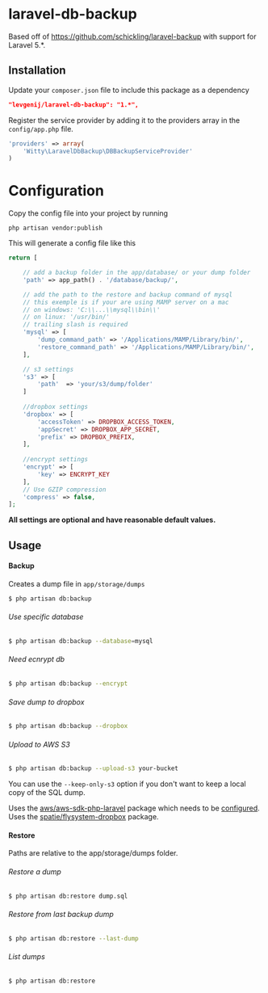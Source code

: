# laravel-db-backup

Based off of https://github.com/schickling/laravel-backup with support for Laravel 5.*.

Installation
----

Update your `composer.json` file to include this package as a dependency
```json
"levgenij/laravel-db-backup": "1.*",
```


Register the service provider by adding it to the providers array in the `config/app.php` file.
```php
'providers' => array(
    'Witty\LaravelDbBackup\DBBackupServiceProvider'
)
```

# Configuration

Copy the config file into your project by running
```
php artisan vendor:publish
```

This will generate a config file like this
```php
return [

    // add a backup folder in the app/database/ or your dump folder
    'path' => app_path() . '/database/backup/',

    // add the path to the restore and backup command of mysql
    // this exemple is if your are using MAMP server on a mac
    // on windows: 'C:\\...\\mysql\\bin\\'
    // on linux: '/usr/bin/'
    // trailing slash is required
    'mysql' => [
        'dump_command_path' => '/Applications/MAMP/Library/bin/',
        'restore_command_path' => '/Applications/MAMP/Library/bin/',
    ],

    // s3 settings
    's3' => [
        'path'  => 'your/s3/dump/folder'
    ]
    
    //dropbox settings
    'dropbox' => [
        'accessToken' => DROPBOX_ACCESS_TOKEN,
        'appSecret' => DROPBOX_APP_SECRET,
        'prefix' => DROPBOX_PREFIX,
    ],
    
    //encrypt settings
    'encrypt' => [
        'key' => ENCRYPT_KEY
    ],
    // Use GZIP compression
    'compress' => false,
];

```
__All settings are optional and have reasonable default values.__

## Usage

#### Backup
Creates a dump file in `app/storage/dumps`
```sh
$ php artisan db:backup
```

###### Use specific database
```sh
$ php artisan db:backup --database=mysql
```
###### Need ecnrypt db
```sh
$ php artisan db:backup --encrypt
```
###### Save dump to dropbox
```sh
$ php artisan db:backup --dropbox
```

###### Upload to AWS S3
```sh
$ php artisan db:backup --upload-s3 your-bucket
```

You can use the `--keep-only-s3` option if you don't want to keep a local copy of the SQL dump.

Uses the [aws/aws-sdk-php-laravel](https://github.com/aws/aws-sdk-php-laravel) package which needs to be [configured](https://github.com/aws/aws-sdk-php-laravel#configuration).
Uses the [spatie/flysystem-dropbox](https://github.com/spatie/flysystem-dropbox) package.

#### Restore
Paths are relative to the app/storage/dumps folder.

###### Restore a dump
```sh
$ php artisan db:restore dump.sql
```

###### Restore from last backup dump
```sh
$ php artisan db:restore --last-dump
```

###### List dumps
```sh
$ php artisan db:restore
```